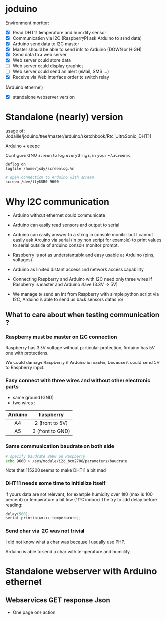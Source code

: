 joduino
=======

Environment monitor:

- [x] Read DHT11 temperature and humidity sensor
- [x] Communication via I2C (RaspberryPI ask Arduino to send data)
- [x] Arduino send data to I2C master
- [x] Master should be able to send info to Arduino (DOWN or HIGH)
- [x] Send data to a web server
- [x] Web server could store data
- [ ] Web server could display graphics
- [ ] Web server could send an alert (eMail, SMS ...)
- [x] Receive via Web interface order to switch relay

(Arduino ethernet)
- [x] standalone webserver version

# Standalone (nearly) version
usage of: Jodaille/joduino/tree/master/arduino/sketchbook/Rtc_UltraSonic_DHT11

Arduino + eeepc

Configure GNU screen to log everythings, in your ~/.screenrc

```config
deflog on
logfile /home/jody/screenlog.%n
```

```bash
# open connection to Arduino with screen
screen /dev/ttyUSB0 9600
```



# Why I2C communication

- Arduino without ethernet could communicate

- Arduino can easily read sensors and output to serial

- Arduino can easily answer to a string in console monitor
  but I cannot easily ask Arduino via serial (in python script for example)
  to print values to serial outside of arduino console monitor prompt.

- Raspberry is not as understantable and easy usable as Arduino (pins, voltages)

- Arduino as limited distant access and network access capability

- Connecting Raspberry and Arduino with I2C need only three wires
  if Raspberry is master and Arduino slave (3.3V => 5V)

- We manage to send an int from Raspberry 
  with simple python script via I2C,
  Arduino is able to send us back sensors datas \o/

## What to care about when testing communication ?

### Raspberry must be master on I2C connection

Raspberry has 3.3V voltage without particular protection,
Arduino has 5V one with protections.

We could damage Raspberry if Arduino is master, because
it could send 5V to Raspberry input.

### Easy connect with three wires and without other electronic parts
- same ground (GND)
- two wires :

|Arduino | Raspberry |
|:--------:|:-----------:|
|A4      | 2 (front to 5V)|
|A5      | 3 (front to GND)|

### Same communication baudrate on both side
```bash
# specify baudrate 9600 on Raspberry
echo 9600 > /sys/module/i2c_bcm2708/parameters/baudrate
```
Note that 115200 seems to make DHT11 a bit mad

### DHT11 needs some time to initialize itself
if yours data are not relevant, for example humidity over 100 
(max is 100 percent) or temperature a bit low (11°C indoor)
The try to add delay before reading:
```C
delay(500);
Serial.println(DHT11.temperature);
```

### Send char via I2C was not trivial

I did not know what a char was because I usually use PHP.

Arduino is able to send a char with temperature and humidity.

# Standalone webserver with Arduino ethernet
## Webservices GET response Json

- One page one action
